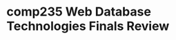 # comp235 Web Database Technologies Finals Review




<a href="https://k48b9e9840-flywheel.netdna-ssl.com/wp-content/uploads/2021/07/alfons-morales-YLSwjSy7stw-unsplash.jpg">
